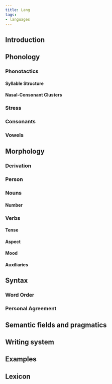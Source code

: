 ```yaml
---
title: Lang
tags:
- languages
---
```

## Introduction

## Phonology
### Phonotactics
#### Syllable Structure

#### Nasal-Consonant Clusters

### Stress

### Consonants

### Vowels

## Morphology

### Derivation

### Person

### Nouns

#### Number

### Verbs

#### Tense

#### Aspect

#### Mood

#### Auxiliaries

## Syntax
### Word Order

### Personal Agreement

## Semantic fields and pragmatics

## Writing system

## Examples

## Lexicon